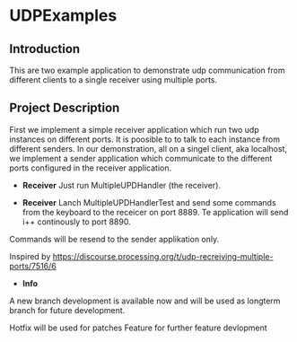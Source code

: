 # UDPExamples

## Introduction 

This are two example application to demonstrate udp communication from different clients to 
a single receiver using multiple ports. 

## Project Description

First we implement a simple receiver application which run two udp instances on different ports. 
It is poosible to to talk to each instance from different senders. In our demonstration, all on a 
singel client, aka localhost, we implement a sender application which communicate to the different ports
configured in the receiver application. 

- **Receiver**
Just run MultipleUPDHandler (the receiver). 

- **Receiver**
Lanch MultipleUPDHandlerTest and send some commands from the keyboard to the receicer on 
port 8889. Te application will send i++ continously to port 8890. 

Commands will be resend to the sender applikation only.  

Inspired by https://discourse.processing.org/t/udp-recreiving-multiple-ports/7516/6

- **Info** 

A new branch development is available now and will be used as longterm branch for future development. 

Hotfix will be used for patches 
Feature for further feature devlopment

